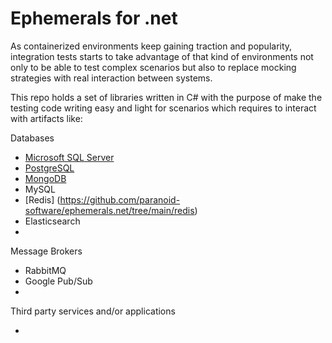 # Ephemerals for .net

As containerized environments keep gaining traction and popularity, integration tests starts to take advantage 
of that kind of environments not only to be able to test complex scenarios but also to replace mocking strategies with real interaction between systems.

This repo holds a set of libraries written in C# with the purpose of make the testing code writing easy and light for scenarios which requires to interact with artifacts like:

Databases

- [Microsoft SQL Server](https://github.com/paranoid-software/ephemerals.net/tree/main/mssql)
- [PostgreSQL](https://github.com/paranoid-software/ephemerals.net/tree/main/postgresql)
- [MongoDB](https://github.com/paranoid-software/ephemerals.net/tree/main/mongodb)
- MySQL
- [Redis] (https://github.com/paranoid-software/ephemerals.net/tree/main/redis)
- Elasticsearch
- 

Message Brokers

- RabbitMQ
- Google Pub/Sub
-

Third party services and/or applications

- 
